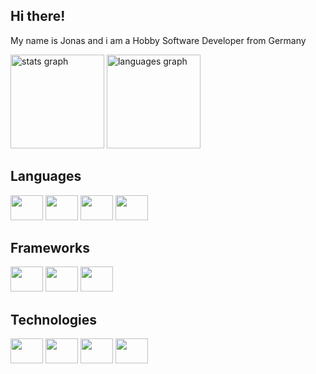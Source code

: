 <h2>Hi there!</h2>

<p align="left">
  My name is Jonas and i am a Hobby Software Developer from Germany
</p>

<div align="left">
  <img src="https://github-readme-stats.vercel.app/api?hide_title=true&hide_rank=false&show_icons=true&include_all_commits=true&count_private=true&disable_animations=true&theme=github_dark&locale=en&hide_border=true&username=xenox003" height="150" alt="stats graph"  />
  <img src="https://github-readme-stats.vercel.app/api/top-langs?locale=en&hide_title=true&layout=compact&card_width=300&langs_count=6&theme=github_dark&hide_border=true&username=xenox003" height="150" alt="languages graph"  />
</div>

<div align="left">
  <h2>Languages</h2>
  <img src="https://cdn.jsdelivr.net/gh/devicons/devicon/icons/javascript/javascript-original.svg" height="40" width="52"/>
  <img src="https://cdn.jsdelivr.net/gh/devicons/devicon/icons/python/python-original.svg" height="40" width="52"/>
  <img src="https://cdn.jsdelivr.net/gh/devicons/devicon/icons/csharp/csharp-original.svg" height="40" width="52"/>
  <img src="https://cdn.jsdelivr.net/gh/devicons/devicon/icons/lua/lua-original-wordmark.svg" height="40" width="52"/>     
</div>

<div align="left">
  <h2>Frameworks</h2>
  <img src="https://cdn.jsdelivr.net/gh/devicons/devicon/icons/nodejs/nodejs-original.svg" height="40" width="52"/>
  <img src="https://cdn.jsdelivr.net/gh/devicons/devicon/icons/nextjs/nextjs-original.svg" height="40" width="52"/>
  <img src="https://cdn.jsdelivr.net/gh/devicons/devicon/icons/dotnetcore/dotnetcore-plain.svg" height="40" width="52"/>
</div>

<div align="left">
  <h2>Technologies</h2>
  <img src="https://cdn.jsdelivr.net/gh/devicons/devicon/icons/nginx/nginx-original.svg" height="40" width="52"/>
  <img src="https://cdn.jsdelivr.net/gh/devicons/devicon/icons/git/git-original.svg" height="40" width="52"/>
  <img src="https://cdn.jsdelivr.net/gh/devicons/devicon/icons/npm/npm-original-wordmark.svg" height="40" width="52"/>
  <img src="https://cdn.jsdelivr.net/gh/devicons/devicon/icons/postgresql/postgresql-original.svg" height="40" width="52"/>
</div>

